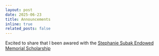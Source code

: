 ```yaml
---
layout: post
date: 2025-06-23
title: Announcements
inline: true
related_posts: false
---
```

Excited to share that I been awared with the [Stephanie Subak Endowed Memorial Scholarship](https://www.ece.uw.edu/spotlight/memorial-scholarship-honors-alum-stephanie-subak/) 